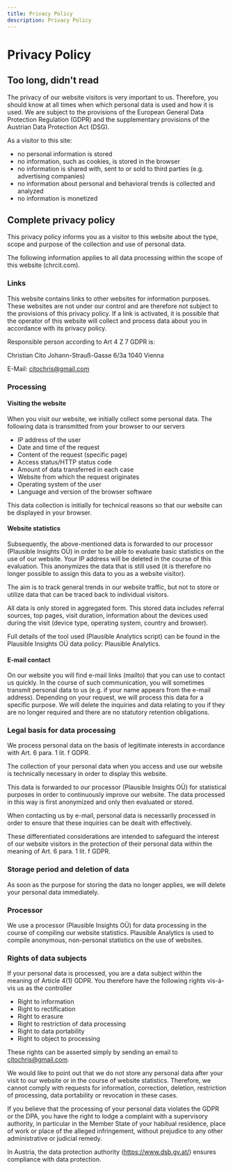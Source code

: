 ```yaml
---
title: Privacy Policy
description: Privacy Policy
---
```


# Privacy Policy

## Too long, didn't read

The privacy of our website visitors is very important to us. Therefore, you should know at all times when which personal data is used and how it is used. We are subject to the provisions of the European General Data Protection Regulation (GDPR) and the supplementary provisions of the Austrian Data Protection Act (DSG).

As a visitor to this site:

- no personal information is stored
- no information, such as cookies, is stored in the browser
- no information is shared with, sent to or sold to third parties (e.g. advertising companies)
- no information about personal and behavioral trends is collected and analyzed
- no information is monetized

## Complete privacy policy

This privacy policy informs you as a visitor to this website about the type, scope and purpose of the collection and use of personal data.

The following information applies to all data processing within the scope of this website (chrcit.com).

### Links

This website contains links to other websites for information purposes. These websites are not under our control and are therefore not subject to the provisions of this privacy policy. If a link is activated, it is possible that the operator of this website will collect and process data about you in accordance with its privacy policy.

Responsible person according to Art 4 Z 7 GDPR is:

Christian Cito
Johann-Strauß-Gasse 6/3a
1040 Vienna

E-Mail: [citochris@gmail.com](mailto:citochris@gmail.com)

### Processing

#### Visiting the website

When you visit our website, we initially collect some personal data. The following data is transmitted from your browser to our servers

- IP address of the user
- Date and time of the request
- Content of the request (specific page)
- Access status/HTTP status code
- Amount of data transferred in each case
- Website from which the request originates
- Operating system of the user
- Language and version of the browser software

This data collection is initially for technical reasons so that our website can be displayed in your browser.

#### Website statistics

Subsequently, the above-mentioned data is forwarded to our processor (Plausible Insights OÜ) in order to be able to evaluate basic statistics on the use of our website. Your IP address will be deleted in the course of this evaluation. This anonymizes the data that is still used (it is therefore no longer possible to assign this data to you as a website visitor).

The aim is to track general trends in our website traffic, but not to store or utilize data that can be traced back to individual visitors.

All data is only stored in aggregated form. This stored data includes referral sources, top pages, visit duration, information about the devices used during the visit (device type, operating system, country and browser).

Full details of the tool used (Plausible Analytics script) can be found in the Plausible Insights OÜ data policy: Plausible Analytics.

#### E-mail contact

On our website you will find e-mail links (mailto) that you can use to contact us quickly. In the course of such communication, you will sometimes transmit personal data to us (e.g. if your name appears from the e-mail address). Depending on your request, we will process this data for a specific purpose. We will delete the inquiries and data relating to you if they are no longer required and there are no statutory retention obligations.

### Legal basis for data processing

We process personal data on the basis of legitimate interests in accordance with Art. 6 para. 1 lit. f GDPR.

The collection of your personal data when you access and use our website is technically necessary in order to display this website.

This data is forwarded to our processor (Plausible Insights OÜ) for statistical purposes in order to continuously improve our website. The data processed in this way is first anonymized and only then evaluated or stored.

When contacting us by e-mail, personal data is necessarily processed in order to ensure that these inquiries can be dealt with effectively.

These differentiated considerations are intended to safeguard the interest of our website visitors in the protection of their personal data within the meaning of Art. 6 para. 1 lit. f GDPR.

### Storage period and deletion of data

As soon as the purpose for storing the data no longer applies, we will delete your personal data immediately.

### Processor

We use a processor (Plausible Insights OÜ) for data processing in the course of compiling our website statistics. Plausible Analytics is used to compile anonymous, non-personal statistics on the use of websites.

### Rights of data subjects

If your personal data is processed, you are a data subject within the meaning of Article 4(1) GDPR. You therefore have the following rights vis-à-vis us as the controller

- Right to information
- Right to rectification
- Right to erasure
- Right to restriction of data processing
- Right to data portability
- Right to object to processing

These rights can be asserted simply by sending an email to citochris@gmail.com.

We would like to point out that we do not store any personal data after your visit to our website or in the course of website statistics. Therefore, we cannot comply with requests for information, correction, deletion, restriction of processing, data portability or revocation in these cases.

If you believe that the processing of your personal data violates the GDPR or the DPA, you have the right to lodge a complaint with a supervisory authority, in particular in the Member State of your habitual residence, place of work or place of the alleged infringement, without prejudice to any other administrative or judicial remedy.

In Austria, the data protection authority (https://www.dsb.gv.at/) ensures compliance with data protection.
